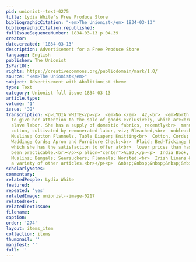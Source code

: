 ```yaml
---
pid: unionist--text-0275
title: Lydia White's Free Produce Store
bibliographicCitation: "<em>The Unionist</em> 1834-03-13"
bibliographicCitation.republished: 
fullIssueSequenceNumber: 1834-03-13 p.04.39
creator: 
date.created: '1834-03-13'
description: Advertisement for a Free Produce Store
language: English
publisher: The Unionist
IsPartOf: 
rights: https://creativecommons.org/publicdomain/mark/1.0/
source: "<em>The Unionist</em>"
subject: Advertisement with Abolitionist theme
type: Text
category: Unionist full issue 1834-03-13
article.type: 
volume: '1'
issue: '32'
transcription: <p>LYDIA WHITE</p><p>  <em>No.</em>  42,<br>  <em>North Fourth Street,</em></p><p>  CONTINUES
  to give her attention to the sale of goods exclusively, which are<br>  exempt from
  slave labor. She has a supply of domestic fabrics, recently<br>  manufactured from
  cotton, cultivated by remunerated labor, viz; Bleached,<br>  unbleached and colored
  Muslins; Cotton Flannels, Table Diaper; Knitting<br>  Cotton, Cords; Plaid; Bed-ticking;
  Wadding; Cords; Apron and Furniture Check;<br>  Plaid; Bed-Ticking; Laps, &amp;c.
  which she has the satisfaction to offer at<br>  lower prices than has heretofore
  been practicable.<br></p><p align="center">ALSO,</p><p>  India Book, Mull and Nansook
  Muslins; Bengals; Seersuckers; Flannels; Worsted;<br>  Irish Linens &amp;c. with
  a variety of other articles.<br></p><p>  &nbsp;&nbsp;&nbsp;&nbsp;&nbsp;&nbsp;&nbsp;&nbsp;&nbsp;&nbsp;&nbsp;<br>  Philadelphia,<br>  1833.&nbsp;&nbsp;&nbsp;&nbsp;&nbsp;&nbsp;&nbsp;&nbsp;&nbsp;&nbsp;&nbsp;&nbsp;&nbsp;&nbsp;&nbsp;&nbsp;&nbsp;&nbsp;&nbsp;&nbsp;&nbsp;&nbsp;&nbsp;&nbsp;&nbsp;&nbsp;&nbsp;&nbsp;&nbsp;&nbsp;&nbsp;&nbsp;&nbsp;&nbsp;&nbsp;&nbsp;&nbsp;&nbsp;&nbsp;&nbsp;&nbsp;&nbsp;&nbsp;&nbsp;&nbsp;&nbsp;&nbsp;&nbsp;&nbsp;&nbsp;&nbsp;&nbsp;<br>  1<br></p>
scholarlyNotes: 
commentary: 
relatedPeople: Lydia White
featured: 
repeated: 'yes'
relatedImage: unionist--image-0217
relatedText: 
relatedTextIssue: 
filename: 
caption: 
order: '274'
layout: items_item
collection: items
thumbnail: ''
manifest: ''
full: ''
---
```

